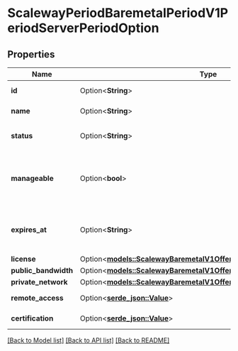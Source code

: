 # ScalewayPeriodBaremetalPeriodV1PeriodServerPeriodOption

## Properties

Name | Type | Description | Notes
------------ | ------------- | ------------- | -------------
**id** | Option<**String**> | ID of the option. | [optional]
**name** | Option<**String**> | Name of the option. | [optional]
**status** | Option<**String**> | Status of the option on this server. | [optional][default to OptionStatusUnknown]
**manageable** | Option<**bool**> | Defines whether the option can be managed (added or removed). | [optional]
**expires_at** | Option<**String**> | Auto expiration date for compatible options. (RFC 3339 format) | [optional]
**license** | Option<[**models::ScalewayBaremetalV1OfferOptionOfferLicense**](scaleway_baremetal_v1_Offer_OptionOffer_license.md)> |  | [optional]
**public_bandwidth** | Option<[**models::ScalewayBaremetalV1OfferOptionOfferPublicBandwidth**](scaleway_baremetal_v1_Offer_OptionOffer_public_bandwidth.md)> |  | [optional]
**private_network** | Option<[**models::ScalewayBaremetalV1OfferOptionOfferPrivateNetwork**](scaleway_baremetal_v1_Offer_OptionOffer_private_network.md)> |  | [optional]
**remote_access** | Option<[**serde_json::Value**](.md)> | Remote_access option. | [optional]
**certification** | Option<[**serde_json::Value**](.md)> | Certification option. | [optional]

[[Back to Model list]](../README.md#documentation-for-models) [[Back to API list]](../README.md#documentation-for-api-endpoints) [[Back to README]](../README.md)


